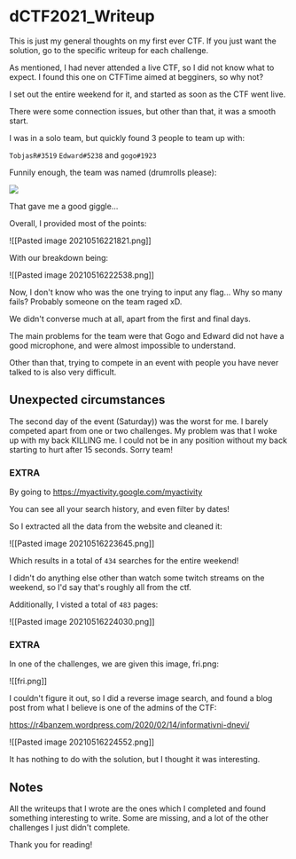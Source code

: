 # dCTF2021_Writeup

This is just my general thoughts on my first ever CTF. If you just want the solution, go to the specific writeup for each challenge.

As mentioned, I had never attended a live CTF, so I did not know what to expect. I found this one on CTFTime aimed at begginers, so why not?

I set out the entire weekend for it, and started as soon as the CTF went live.


There were some connection issues, but other than that, it was a smooth start.

I was in a solo team, but quickly found 3 people to team up with:

`TobjasR#3519`
`Edward#5238`
and
`gogo#1923`

Funnily enough, the team was named (drumrolls please):

![](images/20210516221658.png)

That gave me a good giggle...


Overall, I provided most of the points:

![[Pasted image 20210516221821.png]]

With our breakdown being:

![[Pasted image 20210516222538.png]]

Now, I don't know who was the one trying to input any flag... Why so many fails? Probably someone on the team raged xD.


We didn't converse much at all, apart from the first and final days.

The main problems for the team were that Gogo and Edward did not have a good microphone, and were almost impossible to understand.

Other than that, trying to compete in an event with people you have never talked to is also very difficult.

## Unexpected circumstances

The second day of the event (Saturday)) was the worst for me. I barely competed apart from one or two challenges. My problem was that I woke up with my back KILLING me. I could not be in any position without my back starting to hurt after 15 seconds. Sorry team!


### EXTRA

By going to https://myactivity.google.com/myactivity

You can see all your search history, and even filter by dates!

So I extracted all the data from the website and cleaned it:

![[Pasted image 20210516223645.png]]

Which results in a total of `434` searches for the entire weekend!

I didn't do anything else other than watch some twitch streams on the weekend, so I'd say that's roughly all from the ctf.

Additionally, I visted a total of `483` pages:

![[Pasted image 20210516224030.png]]


### EXTRA

In one of the challenges, we are given this image, fri.png:

![[fri.png]]

I couldn't figure it out, so I did a reverse image search, and found a blog post from what I believe is one of the admins of the CTF:

https://r4banzem.wordpress.com/2020/02/14/informativni-dnevi/

![[Pasted image 20210516224552.png]]

It has nothing to do with the solution, but I thought it was interesting.


## Notes

All the writeups that I wrote are the ones which I completed and found something interesting to write. Some are missing, and a lot of the other challenges I just didn't complete. 

Thank you for reading!
